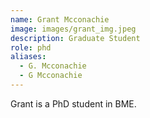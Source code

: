 ```yaml
---
name: Grant Mcconachie
image: images/grant_img.jpeg
description: Graduate Student
role: phd
aliases:
  - G. Mcconachie
  - G Mcconachie
---
```


Grant is a PhD student in BME.